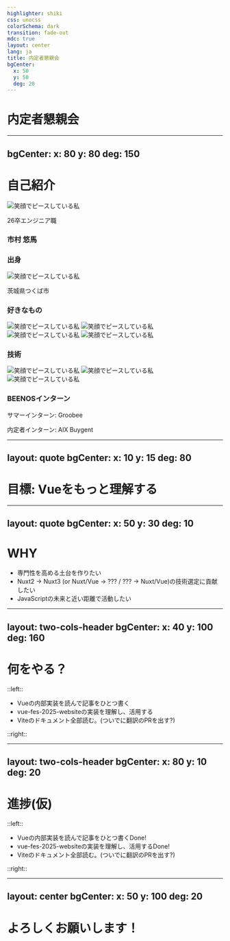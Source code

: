 ```yaml
---
highlighter: shiki
css: unocss
colorSchema: dark
transition: fade-out
mdc: true
layout: center
lang: ja
title: 内定者懇親会
bgCenter:
  x: 50
  y: 50
  deg: 20
---
```


# 内定者懇親会

---
bgCenter:
  x: 80
  y: 80
  deg: 150
---

# 自己紹介

<div v-click></div>

<div relative w-full h-full>
  <div w-full absolute inset-x-0 bottom-10 flex="~ col" items-center>
    <img src="/icon.jpg" w-50 rounded-full alt="笑顔でピースしている私"/>
    <p>26卒エンジニア職</p>
    <h3 font-bold>市村 悠馬</h3>
  </div>

  <div absolute top-0 left-30
    v-motion
    :initial="{ x:200, y: 200, opacity: 0 }"
    :click-1="{ x: 0, y: 0, opacity: 1 }"
    :duration="1000">
    <h3>出身</h3>
    <img src="/tsukuba.png" w-30 rounded-full alt="笑顔でピースしている私"/>
    <p>茨城県つくば市</p>
  </div>

  <div absolute right-60
    v-motion
    :initial="{ x:-200, y: 200, opacity: 0 }"
    :click-1="{ x: 0, y: 0, opacity: 1 }"
    :duration="1000">
    <h3>好きなもの</h3>
    <div relative>
      <img src="/h3-fip.png" w-20 rounded-full absolute top-1 alt="笑顔でピースしている私"/>
      <img src="/kashima.jpg" w-20 rounded-full absolute left-19 alt="笑顔でピースしている私"/>
      <img src="/atomic.jpg" w-20 rounded-full absolute left-37 top-5 alt="笑顔でピースしている私"/>
      <img src="/valorant.jpeg" w-20 rounded-full absolute left-48 top-20 alt="笑顔でピースしている私"/>
    </div>
  </div>
  <div absolute right-35 bottom-60
    v-motion
    :initial="{ x:-230, y: 0, opacity: 0 }"
    :click-1="{ x: 0, y: 0, opacity: 1 }"
    :duration="1000">
    <h3>技術</h3>
    <div w-30 relative>
      <img src="/vue.png" h-20 absolute left-10 alt="笑顔でピースしている私"/>
      <img src="/viteplus.png" h-15 absolute top-15 left-25 alt="笑顔でピースしている私"/>
      <img src="/standard.png" h-20 absolute top-25 left-10 alt="笑顔でピースしている私"/>
    </div>
  </div>
  <div absolute left-10 bottom-10
    v-motion
    :initial="{ x:250, y: 0, opacity: 0 }"
    :click-1="{ x: 0, y: 0, opacity: 1 }"
    :duration="1000">
    <h3>BEENOSインターン</h3>
    <p>サマーインターン: Groobee</p>
    <p>内定者インターン: AIX Buygent</p>
  </div>
</div>

---
layout: quote
bgCenter:
  x: 10
  y: 15
  deg: 80
---

# 目標: Vueをもっと理解する

---
layout: quote
bgCenter:
  x: 50
  y: 30
  deg: 10
---

# WHY

- 専門性を高める土台を作りたい
- Nuxt2 → Nuxt3<span text-xs> (or Nuxt/Vue → ??? / ??? → Nuxt/Vue)</span>の技術選定に貢献したい
- JavaScriptの未来と近い距離で活動したい

---
layout: two-cols-header
bgCenter:
  x: 40
  y: 100
  deg: 160
---

<div v-click="[1,3]"></div>

# 何をやる？

::left::

<div h-100 flex="~ col" items-center justify-center>
  <ul flex="~ col gap-10">
    <li
      v-motion
      :initial="{opacity:1}"
      :click-1="{opacity:1}"
      :click-2-4="{opacity:0.1}"
    >
      Vueの内部実装を読んで記事をひとつ書く
    </li>
    <li
      v-motion
      :initial="{opacity:1}"
      :click-1="{opacity:0.1}"
      :click-2="{opacity:1}"
      :click-3="{opacity:0.1}"
    >
      vue-fes-2025-websiteの実装を理解し、活用する
    </li>
    <li
      v-motion
      :initial="{opacity:1}"
      :click-1-3="{opacity:0.1}"
      :click-3="{opacity:1}"
    >
      Viteのドキュメント全部読む。(ついでに翻訳のPRを出す?)
    </li>
  </ul>
</div>

::right::

<div h-100 flex="~ col" items-center justify-center>
  <v-switch transition="fade">
    <template #1>
      <ul
        v-motion
        :initial="{opacity: 0}"
        :click-1="{opacity: 1}"
        :click-2="{opacity: 0}"
        :leave="{opacity: 1}"
        :duration="600">
        <li>「OptionsAPIはCompositionsAPIを土台にしています！」の意味を確かめる</li>
        <li>ドキュメントの冒頭に書いてあるんだけど、これに固執して深掘りしてみる</li>
      </ul>
    </template>
    <template #2>
      <ul
        v-motion
        :initial="{opacity: 0}"
        :click-2="{opacity: 1}"
        :click-3="{opacity: 0}"
        :leave="{opacity: 1}"
        :duration="600">
        <li>モダンな技術構成、品質の高い設計を吸収する</li>
        <li>吸収した知見をもとにポートフォリオサイトを作る</li>
      </ul>
    </template>
    <template #3>
      <ul
        v-motion
        :initial="{opacity: 0}"
        :click-3="{opacity: 1}"
        :leave="{opacity: 1}"
        :duration="600">
        <li>Vite+でたくさんの技術が密に連携する前に土台となる知識を得ておきたい</li>
        <li>きちんとコントリビュートする心意気を忙しくなる前に作る</li>
      </ul>
    </template>
  </v-switch>
</div>

---
layout: two-cols-header
bgCenter:
  x: 80
  y: 10
  deg: 20
---

# 進捗(仮)

::left::

<div h-100 flex="~ col" items-center justify-center>
  <ul flex="~ col gap-10">
    <li
      v-motion
      :initial="{opacity:1}"
      :click-1="{opacity:1}"
      :click-2-4="{opacity:0.1}"
    >
      Vueの内部実装を読んで記事をひとつ書く<span px2 bg-hex-9dd4a270 rounded>Done!</span>
    </li>
    <li
      v-motion
      :initial="{opacity:1}"
      :click-1="{opacity:0.1}"
      :click-2="{opacity:1}"
      :click-3="{opacity:0.1}"
    >
      vue-fes-2025-websiteの実装を理解し、活用する<span px2 bg-hex-9dd4a270 rounded>Done!</span>
    </li>
    <li
      v-motion
      :initial="{opacity:1}"
      :click-1-3="{opacity:0.1}"
      :click-3="{opacity:1}"
    >
      Viteのドキュメント全部読む。(ついでに翻訳のPRを出す?)
    </li>
  </ul>
</div>

::right::

<div h-100 flex="~ col" items-center justify-center>
<!-- NOTE: これ、v-ifと$clickでもっとスマートに実装できるのでは？ -->
  <v-switch>
    <template #1>
      <div
        v-click="[1,2]"
        v-motion
        :initial="{opacity: 0}"
        :click-1="{opacity: 1}"
        :click-2="{opacity: 0}"
        :leave="{opacity: 1}"
        :duration="600"
      >
        <p>vuejs/coreを読んで記事を一本書いた🎉</p>
        <a href="https://zenn.dev/naofumik/articles/xxxxxxx" ><img src="/article.png" alt="笑顔でピースしている私"/></a>
      </div>
    </template>
    <template #2>
      <div
        v-motion
        :initial="{opacity: 0}"
        :click-2="{opacity: 1}"
        :click-3="{opacity: 0}"
        :duration="600"
      >
        <p>アーキテクチャをがっつり参考にしてポートフォリオサイトを作成🎉</p>
        <p>参考にしたポイントをまとめて記事にしたい...</p>
        <a href="https://zenn.dev/naofumik/articles/xxxxxxx" ><img src="/portfolio.png" alt="笑顔でピースしている私"/></a>
      </div>
    </template>
    <template #3>
      <div
        v-motion
        :initial="{opacity: 0}"
        :click-3="{opacity: 1}"
        :click-4="{opacity: 0}"
        :duration="600"
      >
        <p>翻訳しながら読み始めた！</p>
      </div>
    </template>
  </v-switch>
</div>

---
layout: center
bgCenter:
  x: 50
  y: 100
  deg: 20
---

# よろしくお願いします！
